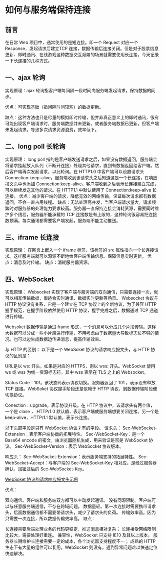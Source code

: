 # 如何与服务端保持连接
## 前言
在日常 Web 项目中，通常使用的是短连接。即一个 Request 对应一个 Response，发起请求后建立TCP 连接，数据传输后连接关闭。但是对于股票信息更新、即时通讯、在线游戏这种数据交互频繁的场景就需要使用长连接。今天记录一下长连接的几种方式。
## 一、ajax 轮询
实现原理：ajax 轮询指客户端每间隔一段时间向服务端发起请求，保持数据的同步。

优点：可实现基础（指间隔时间较短）的数据更新。

缺点：这种方法也只是尽量的模拟即时传输，但并非真正意义上的即时通讯，很有可能出现客户端请求时，服务端数据并未更新。或者服务端数据已更新，但客户端未发起请求。导致多次请求资源浪费，效率低下。

## 二、long poll 长轮询
实现原理：
long poll 指的是客户端发送请求之后，如果没有数据返回，服务端会将请求挂起放入队列（不断开连接）处理其他请求，直到有数据返回给客户端。然后客户端再次发起请求，以此轮询。在 HTTP1.0 中客户端可以设置请求头 Connection:keep-alive，服务端收到该请求头之后知道这是一个长连接，在响应报文头中也添加 Connection:keep-alive。客户端收到之后表示长连接建立完成，可以继续发送其他的请求。在 HTTP1.1 中默认使用了 Connection:keep-alive 长连接。
优点：减少客户端的请求，降低无效的网络传输，保证每次请求都有数据返回，不会一直占用线程。
缺点：无法处理高并发，当客户端请求量大，请求频繁时对服务器的处理能力要求较高。服务器一直保持连接会消耗资源，需要同时维护多个线程，服务器所能承载的 TCP 连接数是有上限的，这种轮询很容易把连接数顶满。每次通讯都需要客户端发起，服务端不能主动推送。
## 三、iframe 长连接
实现原理：
在网页上嵌入一个 iframe 标签，该标签的 src 属性指向一个长连接请求。这样服务端就可以源源不断地给客户端传输信息。保障信息实时更新。
优点：消息及时传输。
缺点：消耗服务器资源。
## 四、WebSocket
实现原理：
Websocket 实现了客户端与服务端的双向通信，只需要连接一次，就可以相互传输数据，很适合实时通讯、数据实时更新等场景。
Websocket 协议与 HTTP 协议没有关系，它是一个建立在 TCP 协议上的全新协议，为了兼容 HTTP 握手规范，在握手阶段依然使用 HTTP 协议，握手完成之后，数据通过 TCP 通道进行传输。
 
Websoket 数据传输是通过 frame 形式，一个消息可以分成几个片段传输。这样大数据可以分成一些小片段进行传输，不用考虑由于数据量大导致标志位不够的情况。也可以边生成数据边传递消息，提高传输效率。

与 HTTP 的区别：
以下是一个 WebSoket 协议的请求响应报文头，与 HTTP 协议的区别是：

URL是以 ws: 开头，如果是对应的 HTTPS，则以 wss: 开头。WebSocket 使用 ws 或 wss 为统一资源标志符，其中 wss 表示在 TLS 之上的 Websocket。

Status Code：101。该状态码表示协议切换。服务器返回了 101 ，表示没有释放 TCP 连接。WebSoket 协议握手阶段还是依赖于 HTTP 协议，到数据传输阶段便切换协议。

Conection：upgrade，表示协议升级。在 HTTP 协议中，该请求头有两个值，一个是 close ， HTTP/1.0 默认值，表示客户端或服务端想要关闭连接。另一个是 keep-alive，HTTP/1.1 默认值，表示长连接。

以下头部字段是只有 WebSocket 协议才有的字段。
请求头：
Sec-WebSocket-Extension：表示客户端协商的拓展特性。
Sec-WebSocket-Key：是一个 Base64 encode 的密文，由浏览器随机生成，用来验证是否是 WebSocket 协议。
Sec-WebSocket-Version：表示 WebSocket 协议版本。
 
响应头：
Sec-WebSocket-Extension：表示服务端支持的拓展特性。
Sec-WebSocket-Accept：与客户端的 Sec-WebSocket-Key 相对应，是经过服务器确认，加密过后的 Sec-WebSocket-Key。

[WebSoket 协议的请求响应报文头示例](https://img-blog.csdnimg.cn/20191205141337929.png?x-oss-process=image/watermark,type_ZmFuZ3poZW5naGVpdGk,shadow_10,text_aHR0cHM6Ly9ibG9nLmNzZG4ubmV0L3dlaXhpbl80NDEzNTEyMQ==,size_16,color_FFFFFF,t_70)

优点：

双向通信。客户端和服务端双方都可以主动发起通讯。
没有同源限制。客户端可以与任意服务端通信，不存在跨域问题。
数据量轻。第一次连接时需要携带请求头，后面数据通信都不需要带请求头，减少了请求头的负荷。
传输效率高。因为只需要一次连接，所以数据传输效率高。
缺点：

长连接需要后端处理业务的代码更稳定，推送消息相对复杂；
长连接受网络限制比较大，需要处理好重连。
兼容性，WebSocket 只支持 IE10 及其以上版本。
服务器长期维护长连接需要一定的成本，各个浏览器支持程度不一；
成熟的 HTTP 生态下有大量的组件可以复用，WebSocket 则没有，遇到异常问题难以快速定位快速解决。
